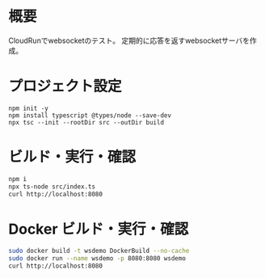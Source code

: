 # 概要

CloudRunでwebsocketのテスト。
定期的に応答を返すwebsocketサーバを作成。

# プロジェクト設定
```sh:Typescript Project生成
npm init -y
npm install typescript @types/node --save-dev
npx tsc --init --rootDir src --outDir build
```

# ビルド・実行・確認
```sh
npm i
npx ts-node src/index.ts
curl http://localhost:8080
```

# Docker ビルド・実行・確認
```sh
sudo docker build -t wsdemo DockerBuild --no-cache
sudo docker run --name wsdemo -p 8080:8080 wsdemo
curl http://localhost:8080
```
